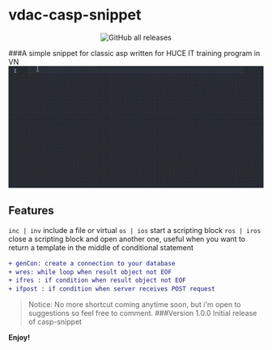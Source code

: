 # vdac-casp-snippet
<div align="center">

![GitHub all releases](https://img.shields.io/github/downloads/d1agnoze/vdac-casp-snippet/total?color=%2332CD32&label=d1agnoze&logo=GitHub)

</div>

###A simple snippet for classic asp written for HUCE IT training program in VN
![example](images/example.gif)
## Features
`inc | inv` include a file or virtual
`os | ios` start a scripting block
`ros | iros` close a scripting block and open another one, useful when you want to return a template in the middle of conditional statement
```diff
+ genCon: create a connection to your database
+ wres: while loop when result object not EOF
+ ifres : if condition when result object not EOF
+ ifpost : if condition when server receives POST request
```
> Notice: No more shortcut coming anytime soon, but i'm open to suggestions so feel free to comment.
###Version 1.0.0
Initial release of casp-snippet

**Enjoy!**
